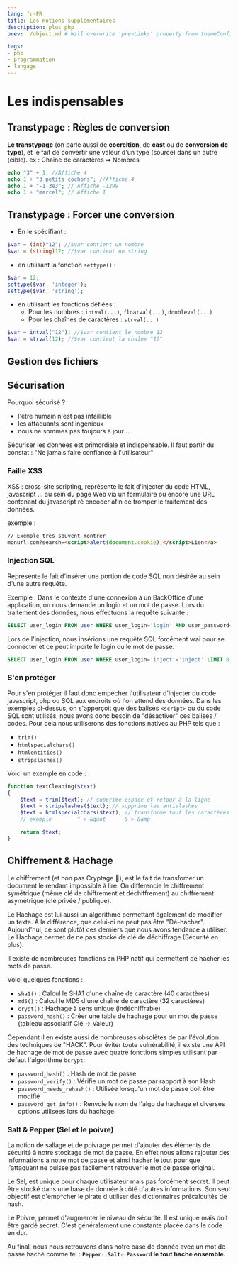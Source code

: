 ```yaml
---
lang: fr-FR
title: Les notions supplémentaires
description: plus php
prev: ./object.md # Will overwrite 'prevLinks' property from themeConfig

tags:
- php
- programmation
- langage
---
```


# Les indispensables

## Transtypage : Règles de conversion
**Le transtypage** (on parle aussi de **coercition**, de **cast** ou de **conversion de type**), et le fait de convertir une valeur d'un type (source) dans un autre (cible).
ex : Chaîne de caractères ➡ Nombres

```php
echo "3" + 1; //Affiche 4
echo 1 + "3 petits cochons"; //Affiche 4
echo 1 + "-1.3e3"; // Affiche -1299
echo 1 + "marcel"; // Affiche 1
```

[//]: # ()
[//]: # (    - Tous types ➡ Booléen)

[//]: # (      - false : )

[//]: # (        - CONSTANTE FALSE et NULL)

[//]: # (        - Chaîne vide ou contenant juste un zéro)

[//]: # (        - Nnombre zéro)

[//]: # (        - Tableau vide)

[//]: # (        - Objet avec aucun champ défini)

[//]: # (      - true : les autres données)

[//]: # ()
[//]: # (    - Tous types ➡ Chaîne de caractères)

[//]: # (      - Depuis booléen : )

[//]: # (          - true ➡ "1")

[//]: # (          - false ➡ "" &#40;Et non le caractère 0&#41;)

[//]: # (      - Depuis un entier : représntation classique en base dic.)

[//]: # (      - Depuis un tableaux et objets : affichage du type Array ou Object)


## Transtypage : Forcer une conversion

- En le spécifiant : 

```php
$var = (int)"12"; //$var contient un nombre
$var = (string)12; //$var contient un string
```

- en utilisant la fonction `settype()` :

```php
$var = 12;
settype($var, 'integer');
settype($var, 'string');
```

- en utilisant les fonctions défiées :
  - Pour les nombres : `intval(...)`, `floatval(...)`, `doubleval(...)`
  - Pour les chaînes de caractères : `strval(...)`
```php
$var = intval("12"); //$var contient le nombre 12
$var = strval(12); //$var contient la chaîne "12"
```

## Gestion des fichiers
## Sécurisation

Pourquoi sécurisé ? 
- l'être humain n'est pas infaillible
- les attaquants sont ingénieux
- nous ne sommes pas toujours à jour ...

Sécuriser les données est primordiale et indispensable. Il faut partir du constat : "Ne jamais faire confiance à l'utilisateur"

### Faille XSS

XSS : cross-site scripting, représente le fait d'injecter du code HTML, javascript ... au sein du page Web via un formulaire ou encore une URL contenant du javascript ré encoder afin de tromper le traitement des données.

exemple :

```html
// Exemple très souvent montrer
monurl.com?search=<script>alert(document.cookie);</script>Lien</a>
```


### Injection SQL

Représente le fait d'insérer une portion de code SQL non désirée au sein d'une autre requête.

Exemple :
Dans le contexte d'une connexion à un BackOffice d'une application, on nous demande un login et un mot de passe.
Lors du traitement des données, nous effectuons la requête suivante : 
```sql
SELECT user_login FROM user WHERE user_login='login' AND user_password='password'
```

Lors de l'injection, nous insérions une requête SQL forcément vrai pour se connecter et ce peut importe le login ou le mot de passe.

```sql
SELECT user_login FROM user WHERE user_login='inject'='inject' LIMIT 0,1 -- fin !'  AND user_password='n'importe quel mot de passe ira très bien de toute façon cette partie de la requête est en commentaire!'
```

### S'en protéger

Pour s'en protéger il faut donc empécher l'utilisateur d'injecter du code javascript, php ou SQL aux endroits où l'on attend des données.
Dans les exemples ci-dessus, on s'apperçoit que des balises `<script>` ou du code SQL sont utilisés, nous avons donc besoin de "désactiver" ces balises / codes.
Pour cela nous utiliserons des fonctions natives au PHP tels que :
- `trim()`
- `htmlspecialchars()`
- `htmlentities()`
- `stripslashes()`

Voici un exemple en code : 

```php
function textCleaning($text)
{
    $text = trim($text); // supprime espace et retour à la ligne
    $text = stripslashes($text); // supprime les antislashes
    $text = htmlspecialchars($text); // transforme tout les caractères spéciaux en caractères HTML
    // exemple        " > &quot      & > &amp

    return $text;
}
```

## Chiffrement & Hachage 

Le chiffrement (et non pas Cryptage 🤢), est le fait de transfomer un document le rendant impossible à lire.
On différencie le chiffrement symétrique (même clé de chiffrement et déchiffrement) au chiffrement asymétrique (clé privée / publique).

Le Hachage est lui aussi un algorithme permettant également de modifier un texte. A la différence, que celui-ci ne peut pas être "Dé-hacher". 
Aujourd'hui, ce sont plutôt ces derniers que nous avons tendance à utiliser. Le Hachage permet de ne pas stocké de clé de déchiffrage (Sécurité en plus).

Il existe de nombreuses fonctions en PHP natif qui permettent de hacher les mots de passe. 

Voici quelques fonctions : 
- `sha1()` : Calcul le SHA1 d'une chaîne de caractère (40 caractères)
- `md5()` : Calcul le MD5 d'une chaîne de caractère (32 caractères)
- `crypt()` : Hachage à sens unique (indéchiffrable)
- `password_hash()` : Créer une table de hachage pour un mot de passe (tableau associatif Clé -> Valeur)

Cependant il en existe aussi de nombreuses obsolètes de par l'évolution des techniques de "HACK". Pour éviter toute vulnérabilité, il existe une API de hachage de mot de passe avec quatre fonctions simples utilisant par défaut l'algorithme `bcrypt`: 
- `password_hash()` : Hash de mot de passe
- `password_verify()` : Vérifie un mot de passe par rapport à son Hash
- `password_needs_rehash()` : Utilisée lorsqu'un mot de passe doit être modifié
- `password_get_info()` : Renvoie le nom de l'algo de hachage et diverses options utilisées lors du hachage.


### Salt & Pepper (Sel et le poivre)

La notion de sallage et de poivrage permet d'ajouter des élèments de sécurité à notre stockage de mot de passe.
En effet nous allons rajouter des informations à notre mot de passe et ainsi hacher le tout pour que l'attaquant ne puisse pas facilement retrouver le mot de passe original. 


Le Sel, est unique pour chaque utilisateur mais pas forcément secret. Il peut être stocké dans une base de donnée à côté d'autres informations. Son seul objectif est d'emp^cher le pirate d'utiliser des dictionnaires précalcultés de hash.

Le Poivre, permet d'augmenter le niveau de sécurité. Il est unique mais doit être gardé secret. C'est généralement une constante placée dans le code en dur.

Au final, nous nous retrouvons dans notre base de donnée avec un mot de passe haché comme tel : 
**`Pepper::Salt::Password` le tout haché ensemble.**

<!---
```php


```








FAILLE XSS 


> <script>alert("HACKER !!!!!!!") </script>


form avec $_SERVER['PHP_SELF']

en suite protéeger avec htmlspeccialschars($_SERVER['PHP_SELF'])


verifier toujours les input

fonction verifyInput

trim() qui enleve le superflu, espace supp 
stripslashes() enleve tous les anti slashes
htmlspecialchars()  " > &quot      & > &amp




enssuite securisation cote client avec required et type email 
faire des isset ou empty
pour emai; faire la fonction filter_var($var, FILTER_VALIDATE_EMAIL);

pour le tel (regex ou expression reguliaire)
preg_match("/^[0-9 ]*$", $var)



-->